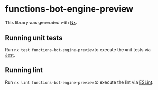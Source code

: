 # functions-bot-engine-preview

This library was generated with [Nx](https://nx.dev).

## Running unit tests

Run `nx test functions-bot-engine-preview` to execute the unit tests via [Jest](https://jestjs.io).

## Running lint

Run `nx lint functions-bot-engine-preview` to execute the lint via [ESLint](https://eslint.org/).
